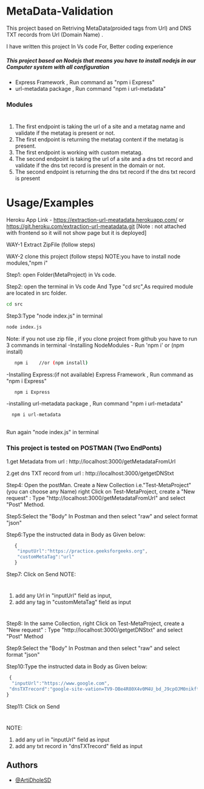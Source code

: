 
#  MetaData-Validation



 This project based on Retriving MetaData(proided tags from Url) and DNS TXT records from Url (Domain Name) .

 I have written this project In Vs code For, Better coding experience

##### This project based on Nodejs that means you have to install nodejs in our Computer system with all configuration
   - Express Framework , Run command as "npm i Express"
   - url-metadata package , Run command "npm i url-metadata"
  
 ### Modules
 #
1.	The first endpoint is taking the url of a site and a metatag name and validate if the metatag is present or not.
2.	The first endpoint is returning the metatag content if the metatag is present.
3.	The first endpoint is working with custom metatag.
4.	The second endpoint is taking the url of a site and a dns txt record and validate if the dns txt record is present in the domain or not.
5.	The second endpoint is returning the dns txt record if the dns txt record is present



# Usage/Examples
 
Heroku App Link - https://extraction-url-meatadata.herokuapp.com/
or https://git.heroku.com/extraction-url-meatadata.git   [Note : not attached with frontend so it will not show page but it is deployed]

WAY-1
 Extract ZipFile (follow steps)
 
WAY-2
clone this project (follow steps) NOTE:you have to install node modules,"npm i"

Step1:  open Folder(MetaProject) in Vs code.

Step2:  open the terminal in Vs code And Type "cd src",As required module are located in src folder.
```bash
cd src
```

Step3:Type "node index.js" in terminal 

```bash
node index.js
```
Note: if you not use zip file , if you clone project from github you have to run 3 commands in terminal
-Installing NodeModules - Run 'npm i' or (npm install)

```bash
   npm i    //or (npm install)
  ```
-Installing Express:(if not available)
Express Framework , Run command as "npm i Express"
```bash
   npm i Express  
  ```
-installing  url-metadata package , Run command "npm i url-metadata"

```bash
  npm i url-metadata
  
  ```
Run again "node index.js" in terminal 


### This project is tested on POSTMAN (Two EndPonts)
   1.get Metadata from url : http://localhost:3000/getMetadataFromUrl
   
  2.get dns TXT record from url : http://localhost:3000/getgetDNStxt

Step4:    Open the postMan.
      Create a New Collection i.e."Test-MetaProject"(you can choose any Name) 
      right Click on Test-MetaProject,
      create a "New request" : Type "http://localhost:3000/getMetadataFromUrl" and select  "Post" Method.


Step5:Select the "Body" In Postman and then select "raw" and select format "json"

Step6:Type the instructed data in Body as Given below:

```javascript 
   {
    "inputUrl":"https://practice.geeksforgeeks.org",
    "customMetaTag":"url"
   }

```


Step7: Click on Send 
NOTE: 
#
1. add any Url in "inputUrl" field as input, 
2. add any tag in "customMetaTag" field as input

#
Step8: In the same Collection, right Click on Test-MetaProject, 
create a "New request" : Type "http://localhost:3000/getgetDNStxt" and select  "Post" Method 

Step9:Select the "Body" In Postman and then select "raw" and select format "json"

Step10:Type the instructed data in Body as Given below:
   
   ```javascript 
    {
     "inputUrl":"https://www.google.com",
    "dnsTXTrecord":"google-site-vation=TV9-DBe4R80X4v0M4U_bd_J9cpOJM0nikft0jAgjmsQ"
  }


```
  
Step11: Click on Send 
#
NOTE: 
1. add any url in "inputUrl" field as input
2. add any txt record in "dnsTXTrecord" field as input



## Authors

- [@ArtiDholeSD](https://www.github.com/octokatherine)

